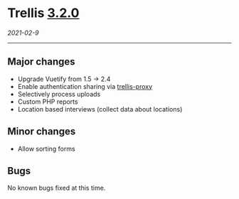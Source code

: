 # Trellis [3.2.0](https://github.com/human-nature-lab/trellis-app/releases/tag/v3.2.0)

*2021-02-9*

---

## Major changes
- Upgrade Vuetify from 1.5 -> 2.4
- Enable authentication sharing via [trellis-proxy]
- Selectively process uploads
- Custom PHP reports
- Location based interviews (collect data about locations)

## Minor changes
- Allow sorting forms

## Bugs
No known bugs fixed at this time.

[trellis-proxy]: https://github.com/human-nature-lab/trellis-proxy
